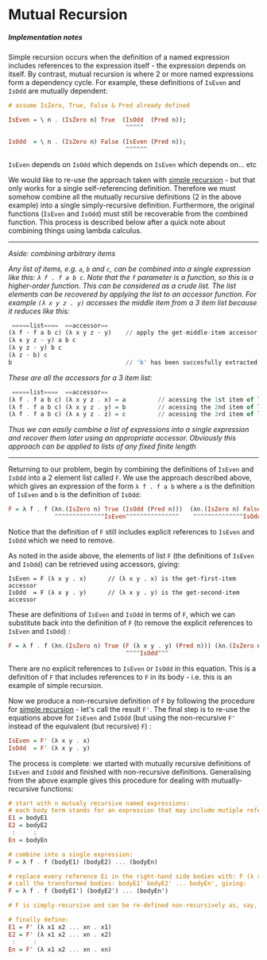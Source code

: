 # Mutual Recursion
##### Implementation notes

Simple recursion occurs when the definition of a named expression includes references to the expression itself - the expression depends on itself. By contrast, mutual recursion is where 2 or more named expressions form a dependency cycle. For example, these definitions of `IsEven` and `IsOdd` are mutually dependent:
````haskell
# assume IsZero, True, False & Pred already defined

IsEven = \ n . (IsZero n) True  (IsOdd  (Pred n));
                                 ^^^^^   

IsOdd  = \ n . (IsZero n) False (IsEven (Pred n));
                                 ^^^^^^
````
`IsEven` depends on `IsOdd` which depends on `IsEven` which depends on... etc

We would like to re-use the approach taken with [simple recursion](./SimpleRecursion.md) - but that only works for a single self-referencing definition. Therefore we must somehow combine all the mutually recursive definitions (2 in the above example) into a single simply-recursive definition. Furthermore, the original functions (`IsEven` and `IsOdd`) must still be recoverable from the combined function. This process is described below after a quick note about combining things using lambda calculus.

-----
*Aside: combining arbitrary items*

*Any list of items, e.g. `a`, `b` and `c`, can be combined into a single expression like this: `λ f . f a b c`. Note that the `f` parameter is a function, so this is a higher-order function. This can be considered as a crude list. The list elements can be recovered by applying the list to an accessor function. For example `(λ x y z . y)` accesses the middle item from a 3 item list because it reduces like this:*
````haskell
 =====list====  ==accessor==   
(λ f ⋅ f a b c) (λ x y z ⋅ y)    // apply the get-middle-item accessor to the list [a, b, c]
(λ x y z ⋅ y) a b c
(λ y z ⋅ y) b c
(λ z ⋅ b) c
b                                // 'b' has been succesfully extracted from list!
````
*These are all the accessors for a 3 item list:*
````haskell
 =====list====  ==accessor==   
(λ f . f a b c) (λ x y z . x) = a         // acessing the 1st item of list [a, b, c]
(λ f . f a b c) (λ x y z . y) = b         // acessing the 2nd item of list [a, b, c]
(λ f . f a b c) (λ x y z . z) = c         // acessing the 3rd item of list [a, b, c]
````
*Thus we can easily combine a list of expressions into a single expression and recover them later using an appropriate accessor. Obviously this approach can be applied to lists of any fixed finite length*

-----
Returning to our problem, begin by combining the definitions of `IsEven` and `IsOdd` into a 2 element list called `F`. We use the approach described above, which gives an expression of the form `λ f . f a b` where `a` is the definition of `IsEven` and `b` is the definition of `IsOdd`:
````haskell
F = λ f . f (λn.(IsZero n) True (IsOdd (Pred n)))  (λn.(IsZero n) False (IsEven (Pred n)))
             ^^^^^^^^^^^^^^IsEven^^^^^^^^^^^^^^^    ^^^^^^^^^^^^^^IsOdd^^^^^^^^^^^^^^^^^^
````
Notice that the definition of `F` still includes explicit references to `IsEven` and `IsOdd` which we need to remove.

As noted in the aside above, the elements of list `F` (the definitions of `IsEven` and `IsOdd`) can be retrieved using accessors, giving:
````text
IsEven = F (λ x y . x)      // (λ x y . x) is the get-first-item accessor
IsOdd  = F (λ x y . y)      // (λ x y . y) is the get-second-item accessor
````
These are definitions of `IsEven` and `IsOdd` in terms of `F`, which we can substitute back into the definition of `F` (to remove the explicit references to `IsEven` and `IsOdd`) :
````haskell
F = λ f . f (λn.(IsZero n) True (F (λ x y . y) (Pred n))) (λn.(IsZero n) False (F (λ x y . x) (Pred n)))
                                 ^^^^IsOdd^^^                                  ^^^^IsEven^^^
````
There are no explicit references to `IsEven` or `IsOdd` in this equation. This is a definition of `F` that includes references to `F` in its body - i.e. this is an example of simple recursion.

Now we produce a non-recursive definition of `F` by following the procedure for [simple recursion](./SimpleRecursion.md) - let's call the result `F'`. The final step is to re-use the equations above for `IsEven` and `IsOdd` (but using the non-recursive `F'` instead of the equivalent (but recursive) `F`) :
````haskell
IsEven = F' (λ x y . x)
IsOdd  = F' (λ x y . y)
````
The process is complete: we started with mutually recursive definitions of `IsEven` and `IsOdd` and finished with non-recursive definitions. Generalising from the above example gives this procedure for dealing with mutually-recursive functions:
````haskell
# start with n mutualy recursive named expressions:
# each body term stands for an expression that may include mutiple references to E1 .. En
E1 = bodyE1
E2 = bodyE2
 :     :
En = bodyEn

# combine into a single expression:
F = λ f . f (bodyE1) (bodyE2) ... (bodyEn)

# replace every reference Ei in the right-hand side bodies with: F (λ x1 x2 ... xn . xi)
# call the transformed bodies: bodyE1' bodyE2' ... bodyEn', giving:
F = λ f . f (bodyE1') (bodyE2') ... (bodyEn')

# F is simply-recursive and can be re-defined non-recursively as, say, F'

# finally define:
E1 = F' (λ x1 x2 ... xn . x1)
E2 = F' (λ x1 x2 ... xn . x2)
 :     :
En = F' (λ x1 x2 ... xn . xn)
````
